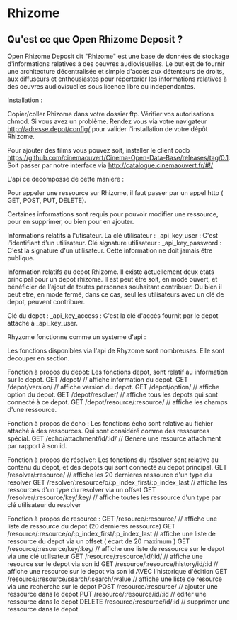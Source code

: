 # Rhizome

Qu'est ce que Open Rhizome Deposit ? 
---------------------

Open Rhizome Deposit dit "Rhizome" est une base de données de stockage d'informations relatives à des oeuvres audiovisuelles. Le but est de fournir une architecture décentralisée et simple d'accès aux détenteurs de droits, aux diffuseurs et enthousiastes pour répertorier les informations relatives à des oeuvres audiovisuelles sous licence libre ou indépendantes.

Installation :

Copier/coller Rhizome dans votre dossier ftp. Vérifier vos autorisations chmod. Si vous avez un problème.
Rendez vous via votre navigateur http://adresse.depot/config/ pour valider l'installation de votre dépôt Rhizome.

Pour ajouter des films vous pouvez soit, installer le client codb https://github.com/cinemaouvert/Cinema-Open-Data-Base/releases/tag/0.1. Soit passer par notre interface via http://catalogue.cinemaouvert.fr/#!/


L'api ce decomposse de cette maniere :

Pour appeler une ressource sur Rhizome, il faut passer par un appel http ( GET, POST, PUT, DELETE).

Certaines informations sont requis pour pouvoir modifier une ressource, pour en supprimer, ou bien pour en ajouter.

Informations relatifs à l'utisateur.
La clé utilisateur : _api_key_user : C'est l'identifiant d'un utilisateur.
Clé signature utilisateur : _api_key_password : C'est la signature d'un utilisateur. Cette information ne doit jamais être publique.

Information relatifs au depot Rhizome.
Il existe actuellement deux etats principal pour un depot rhizome. 
Il est peut être soit, en mode ouvert, et bénéficier de l'ajout de toutes personnes souhaitant contribuer.
Ou bien il peut etre, en mode fermé, dans ce cas, seul les utilisateurs avec un clé de depot, peuvent contribuer.

Clé du depot : _api_key_access : C'est la clé d'accés fournit par le depot attaché à _api_key_user.


Rhyzome fonctionne comme un systeme d'api :

Les fonctions disponibles via l'api de Rhyzome sont nombreuses. Elle sont decouper en section.

Fonction à propos du depot:
Les fonctions depot, sont relatif au information sur le depot.
GET			/depot/                           // affiche information du depot.
GET			/depot/version/                   // affiche version du depot.
GET			/depot/option/                    // affiche option du depot.
GET			/depot/resolver/                  // affiche tous les depots qui sont connecté à ce depot.
GET			/depot/resource/:resource/        // affiche les champs d'une ressource.

Fonction à propos de écho :
Les fonctions écho sont relative au fichier attaché à des ressources. Qui sont considéré comme des ressources spécial.
GET			/echo/attachment/id/:id/           // Genere une resource attachment par rapport à son id.

Fonction à propos de résolver:
Les fonctions du résolver sont relative au contenu du depot, et des depots qui sont connecté au depot principal.
GET			/resolver/:resource/     								// affiche  les 20 dernieres ressource d'un type du resolver
GET			/resolver/:resource/o/:p_index_first/:p_index_last     	// affiche les ressources d'un type du resolver via un offset
GET			/resolver/:resource/key/:key/             		  		// affiche toutes les ressource d'un type par clé utilisateur du resolver


Fonction à propos de resource :
GET			/resource/:resource/             		 			   	  	// affiche une liste de ressource du depot (20 dernieres ressource)
GET			/resource/:resource/o/:p_index_first/:p_index_last       	// affiche une liste de ressource du depot via un offset ( écart de 20 maximum )
GET			/resource/:resource/key/:key/       	 			        // affiche une liste de ressource sur le depot via une clé utilisateur
GET			/resource/:resource/id/:id/             			  	    // affiche une resource sur le depot via son id
GET			/resource/:resource/history/id/:id          	            // affiche une resource sur le depot via son id AVEC l'historique d'édition
GET			/resource/:resource/search/:search/:value                   // affiche une liste de resource via une recherche sur le depot
POST		/resource/:resource/             		 			   	  	// ajouter une ressource dans le depot
PUT			/resource/:resource/id/:id              		 	   	  	// editer une ressource dans le depot
DELETE		/resource/:resource/id/:id              		 	  	  	// supprimer une ressource dans le depot
